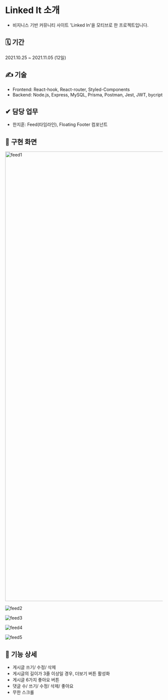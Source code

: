 # Linked It 소개
- 비지니스 기반 커뮤니티 사이트 'Linked In'을 모티브로 한 프로젝트입니다.

## 🗓 기간
2021.10.25 ~ 2021.11.05 (12일)

## ✍ 기술
- Frontend: React-hook, React-router, Styled-Components
- Backend: Node.js, Express, MySQL, Prisma, Postman, Jest, JWT, bycript

## ✔ 담당 업무
- 한지훈: Feed(타임라인), Floating Footer 컴포넌트

## 🎥 구현 화면
<img width="1439" alt="feed1" src="https://user-images.githubusercontent.com/87740944/147935531-ea244021-ba5d-4a5f-a260-80b8b8b6973c.png">

![feed2](https://user-images.githubusercontent.com/87740944/147935927-c070f8fc-6086-4d59-b064-d37335dba0cb.gif)

![feed3](https://user-images.githubusercontent.com/87740944/147935942-ac84cfe9-a1cd-485e-bd8b-3edc34743801.gif)

![feed4](https://user-images.githubusercontent.com/87740944/147936097-d3b6efd4-39b4-4a8c-926a-63f5a1a514cc.gif)

![feed5](https://user-images.githubusercontent.com/87740944/147936058-2426952c-0e53-497e-94c4-2b0723038ae2.gif)

## 📑 기능 상세
- 게시글 쓰기/ 수정/ 삭제
- 게시글의 길이가 3줄 이상일 경우, 더보기 버튼 활성화
- 게시글 6가지 좋아요 버튼
- 댓글 수/ 쓰기/ 수정/ 삭제/ 좋아요
- 무한 스크롤
